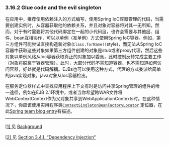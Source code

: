 
















### 3.16.2 Glue code and the evil singleton



在应用中，推荐使用依赖注入的方式编写，使用Spring IoC容器管理的代码，当需要创建实例时，从容器获取他的依赖关系，并且对象对容器将对其一无所知。然而，对于有时需要将其他代码绑定在一起的小代码层，也许会需要与其他层、组件、bean互相协作，可以以单例（准单例）方式使用Spring IoC容器。例如，第三方组件可能尝试直接构造新对象(`Class.forName()`style)，而无法从Spring IoC容器中获取这些对象如果第三方组件创建的对象是stub或者proxy代理，然后这些对象以单例风格从Ioc容器获取真正的对象加以委派，此时控制反转完成主要工作（对象将脱离于容器管理）。此时，大部分代码不需知道容器、也不需知道如何访问容器，好处就是代码解耦。EJBs也可以使用这种方式，代理的方式委派给简单的java实现对象，java对象从Ioc容器检出。

在服务定位器样式中查找应用程序上下文有时是访问共享Spring管理的组件的唯一途径，例如在EJB 2.1环境中，或者当你希望跨WAR文件将WebContextContext作为父对象共享到WebApplicationContexts时。在这种情况下，你应该使用实用程序类[`ContextSingletonBeanFactoryLocator`](http://docs.spring.io/spring-framework/docs/5.0.0.M4/javadoc-api/org/springframework/context/access/ContextSingletonBeanFactoryLocator.html) 定位器，在此[Spring team blog entry](https://spring.io/blog/2007/06/11/using-a-shared-parent-application-context-in-a-multi-war-spring-application/)有描述。

------

[[1\] ](http://docs.spring.io/spring/docs/5.0.0.M4/spring-framework-reference/htmlsingle/#d5e680)见 [Background](http://docs.spring.io/spring/docs/5.0.0.M4/spring-framework-reference/htmlsingle/#background-ioc)

[[2\] ](http://docs.spring.io/spring/docs/5.0.0.M4/spring-framework-reference/htmlsingle/#d5e1508)见 [Section 3.4.1, “Dependency Injection”](http://docs.spring.io/spring/docs/5.0.0.M4/spring-framework-reference/htmlsingle/#beans-factory-collaborators)

